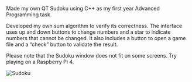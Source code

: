 Made my own QT Sudoku using C++ as my first year Advanced Programming task.

Developed my own sum algorithm to verify its correctness. 
The interface uses up and down buttons to change numbers and a star to indicate numbers that cannot be changed. 
It also includes a button to open a game file and a “check” button to validate the result.

Please note that the Sudoku window does not fit on some screens.
Try playing on a Raspberry Pi 4.

![Sudoku](https://github.com/user-attachments/assets/faab1b23-2bb1-4094-9150-f0997885614a)

